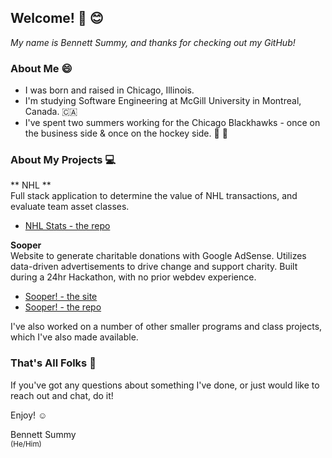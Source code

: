 ## Welcome! :wave: :blush:

*My name is Bennett Summy, and thanks for checking out my GitHub!*

### About Me :smile:
 * I was born and raised in Chicago, Illinois. 
 * I'm studying Software Engineering at McGill University in Montreal, Canada. :canada:
 * I've spent two summers working for the Chicago Blackhawks - once on the business side & once on the hockey side. :ice_hockey: :goal_net:

### About My Projects :computer:
 ** NHL **  
Full stack application to determine the value of NHL transactions, and evaluate team asset classes.
 * [NHL Stats - the repo](nhl_stats)


 **Sooper**  
 Website to generate charitable donations with Google AdSense. Utilizes data-driven advertisements to drive change and support charity. Built during a 24hr Hackathon, with no prior webdev experience.
 * [Sooper! - the site](https://sooper.dev/) 
 * [Sooper! - the repo](/Sooper)
 
I've also worked on a number of other smaller programs and class projects, which I've also made available.

### That's All Folks :partying_face:

If you've got any questions about something I've done, or just would like to reach out and chat, do it!

Enjoy! :relaxed:

Bennett Summy <br/>
<sup> (He/Him) </sup>


